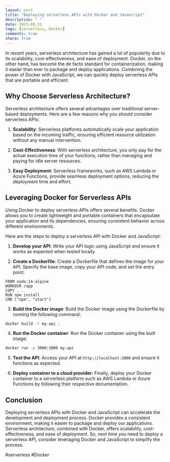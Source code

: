 ```yaml
---
layout: post
title: "Deploying serverless APIs with Docker and Javascript"
description: " "
date: 2023-09-21
tags: [serverless, Docker]
comments: true
share: true
---
```


In recent years, serverless architecture has gained a lot of popularity due to its scalability, cost-effectiveness, and ease of deployment. Docker, on the other hand, has become the de facto standard for containerization, making it easier than ever to package and deploy applications. Combining the power of Docker with JavaScript, we can quickly deploy serverless APIs that are portable and efficient.

## Why Choose Serverless Architecture?

Serverless architecture offers several advantages over traditional server-based deployments. Here are a few reasons why you should consider serverless APIs:

1. **Scalability**: Serverless platforms automatically scale your application based on the incoming traffic, ensuring efficient resource utilization without any manual intervention.

2. **Cost-Effectiveness**: With serverless architecture, you only pay for the actual execution time of your functions, rather than managing and paying for idle server resources.

3. **Easy Deployment**: Serverless frameworks, such as AWS Lambda or Azure Functions, provide seamless deployment options, reducing the deployment time and effort.

## Leveraging Docker for Serverless APIs

Using Docker to deploy serverless APIs offers several benefits. Docker allows you to create lightweight and portable containers that encapsulate your application and its dependencies, ensuring consistent behavior across different environments.

Here are the steps to deploy a serverless API with Docker and JavaScript:

1. **Develop your API**: Write your API logic using JavaScript and ensure it works as expected when tested locally.

2. **Create a Dockerfile**: Create a Dockerfile that defines the image for your API. Specify the base image, copy your API code, and set the entry point.

```
FROM node:14-alpine
WORKDIR /app
COPY . .
RUN npm install
CMD ["npm", "start"]
```

3. **Build the Docker image**: Build the Docker image using the Dockerfile by running the following command:

```bash
docker build -t my-api .
```

4. **Run the Docker container**: Run the Docker container using the built image:

```bash
docker run -p 3000:3000 my-api
```

5. **Test the API**: Access your API at `http://localhost:3000` and ensure it functions as expected.

6. **Deploy container to a cloud provider**: Finally, deploy your Docker container to a serverless platform such as AWS Lambda or Azure Functions by following their respective documentation.

## Conclusion

Deploying serverless APIs with Docker and JavaScript can accelerate the development and deployment process. Docker provides a consistent environment, making it easier to package and deploy our applications. Serverless architecture, combined with Docker, offers scalability, cost-effectiveness, and ease of deployment. So, next time you need to deploy a serverless API, consider leveraging Docker and JavaScript to simplify the process.

#serverless #Docker